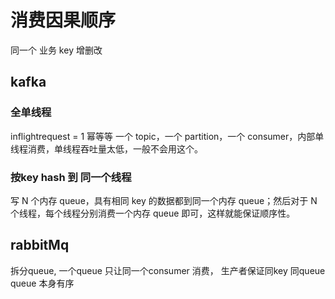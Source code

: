 # 消费因果顺序
同一个 业务 key 增删改
## kafka
### 全单线程
inflightrequest = 1
幂等等
一个 topic，一个 partition，一个 consumer，内部单线程消费，单线程吞吐量太低，一般不会用这个。

### 按key hash 到 同一个线程
写 N 个内存 queue，具有相同 key 的数据都到同一个内存 queue；然后对于 N 个线程，每个线程分别消费一个内存 queue 即可，这样就能保证顺序性。

## rabbitMq
拆分queue, 一个queue  只让同一个consumer 消费， 生产者保证同key 同queue
queue 本身有序
